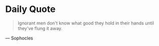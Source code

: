 # Daily Quote

> Ignorant men don't know what good they hold in their hands until they've flung it away.

— Sophocles
